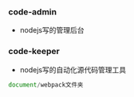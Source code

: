 ### code-admin
- nodejs写的管理后台

### code-keeper
- nodejs写的自动化源代码管理工具

```javascript
document/webpack文件夹
```